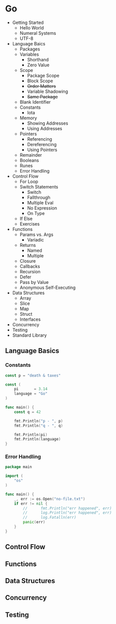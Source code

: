 # Go

- Getting Started
  - Hello World
  - Numeral Systems
  - UTF-8
- Language Baics
  - Packages
  - Variables
    - Shorthand
    - Zero Value
  - Scope
    - Package Scope
    - Block Scope
    - ~~Order Matters~~
    - Variable Shadowing
    - ~~Same Package~~
  - Blank Identifier
  - Constants
    - Iota
  - Memory 
    - Showing Addresses
    - Using Addresses
  - Pointers
    - Referencing
    - Dereferencing
    - Using Pointers
  - Remainder
  - Booleans
  - Runes
  - Error Handling
- Control Flow
  - For Loop
  - Switch Statements
    - Switch
    - Fallthrough
    - Multiple Eval
    - No Expression
    - On Type
  - If Else 
  - Exercises
- Functions
  - Params vs. Args
    - Variadic
  - Returns
    - Named
    - Multiple
  - Closure
  - Callbacks
  - Recursion
  - Defer
  - Pass by Value
  - Anonymous Self-Executing
- Data Structures
  - Array
  - Slice
  - Map
  - Struct
  - Interfaces
- Concurrency
- Testing
- Standard Library


## Language Basics


### Constants

```go
const p = "death & taxes"

const (
	pi       = 3.14
	language = "Go"
)

func main() {
	const q = 42

	fmt.Println("p - ", p)
	fmt.Println("q - ", q)

	fmt.Println(pi)
	fmt.Println(language)
}
```

### Error Handling
```go
package main

import (
	"os"
)

func main() {
	_, err := os.Open("no-file.txt")
	if err != nil {
		//		fmt.Println("err happened", err)
		//		log.Println("err happened", err)
		//		log.Fatalln(err)
		panic(err)
	}
}
```

## Control Flow

## Functions

## Data Structures

## Concurrency

## Testing
